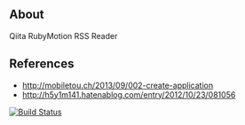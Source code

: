 ## About

Qiita RubyMotion RSS Reader

## References

* http://mobiletou.ch/2013/09/002-create-application
* http://h5y1m141.hatenablog.com/entry/2012/10/23/081056

[![Build Status](https://travis-ci.org/shigemk2/RMQiita.png)](https://travis-ci.org/shigemk2/RMQiita)
